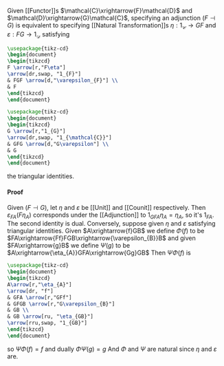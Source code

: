 Given [[Functor]]s $\mathcal{C}\xrightarrow{F}\mathcal{D}$ and $\mathcal{D}\xrightarrow{G}\mathcal{C}$,
specifying an adjunction $(F\dashv G)$
is equivalent to specifying [[Natural Transformation]]s 
$\eta:1_{\mathcal{C}}\to GF$ and $\varepsilon:FG\to 1_{\mathcal{D}}$ satisfying
```tikz
\usepackage{tikz-cd}
\begin{document}
\begin{tikzcd}
F \arrow[r,"F\eta"] 
\arrow[dr,swap, "1_{F}"] 
& FGF \arrow[d,"\varepsilon_{F}"] \\
& F
\end{tikzcd}
\end{document}
```
```tikz
\usepackage{tikz-cd}
\begin{document}
\begin{tikzcd}
G \arrow[r,"1_{G}"] 
\arrow[dr,swap, "1_{\mathcal{C}}"] 
& GFG \arrow[d,"G\varepsilon"] \\
& G
\end{tikzcd}
\end{document}
```
the triangular identities.
#### Proof
Given $(F\dashv G)$, let $\eta$ and $\varepsilon$ be [[Unit]] and [[Counit]] respectively.
Then $\varepsilon_{FA}(F\eta_{A})$ corresponds under the [[Adjunction]] to $1_{GFA}\eta_{A}=\eta_{A}$, so it's $1_{FA}$. 
The second identity is dual.
Conversely, suppose given $\eta$ and $\varepsilon$ satisfying triangular identities.
Given $A\xrightarrow{f}GB$ we define $\Phi(f)$ to be $FA\xrightarrow{Ff}FGB\xrightarrow{\varepsilon_{B}}B$
and given $FA\xrightarrow{g}B$ we define $\Psi(g)$ to be $A\xrightarrow{\eta_{A}}GFA\xrightarrow{Gg}GB$
Then $\Psi \Phi(f)$ is 
```tikz
\usepackage{tikz-cd}
\begin{document}
\begin{tikzcd}
A\arrow[r,"\eta_{A}"] 
\arrow[dr, "f"] 
& GFA \arrow[r,"GFf"]
& GFGB \arrow[r,"G\varepsilon_{B}"]
& GB \\
& GB \arrow[ru, "\eta_{GB}"]
\arrow[rru,swap, "1_{GB}"]
\end{tikzcd}
\end{document}
```
so $\Psi \Phi(f)=f$ and dually $\Phi \Psi(g)=g$ 
And $\Phi$ and $\Psi$ are natural since $\eta$ and $\varepsilon$ are.
